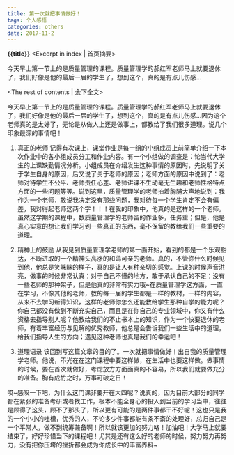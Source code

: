 ```yaml
---
title: 第一次就把事情做好！
tags: 个人感悟
categories: others
date: 2017-11-2
---
```


**{{title}}** <Excerpt in index | 首页摘要>

今天早上第一节上的是质量管理的课程。质量管理学的郝红军老师马上就要退休了，我们好像是他的最后一届的学生了，想到这个，真的是有点儿伤感...
<!-- more -->
<The rest of contents | 余下全文>

今天早上第一节上的是质量管理的课程。质量管理学的郝红军老师马上就要退休了，我们好像是他的最后一届的学生了，想到这个，真的是有点儿伤感...因为这个老师真的是太好了，无论是从做人上还是做事上，都教给了我们很多道理。说几个印象最深的事情吧！

1. 真正的老师
记得有次课上，课堂作业是每一组的小组成员上前简单介绍一下本次作业中的各小组成员分工和作业内容。有一个小组做的调查是：论当代大学生的上课缺勤情况分析。小组成员在介绍发生这种事情的原因时，先说明了关于学生自身的原因，后又说了关于老师的原因；老师方面的原因中说到了：老师对待学生不公平、老师责任心差、老师讲课不生动毫无生趣和老师性格特点方面的一些问题等等。说到这里，质量管理学的老师拍着胸脯大声地说到：我作为一个老师，敢说我决定没有那些问题，我对待每一个学生肯定不会有偏差，我对得起老师这两个字！！！在我的印象中，他真的是这样的一个老师。虽然这学期的课程中，数质量管理学的老师留的作业多，任务重；但是，他是真心实意的想让我们学习到一些真正的东西，毫不保留的教给我们一些重要的道理。

2. 精神上的鼓励
从我见到质量管理学老师的第一面开始，看到的都是一个乐观豁达，不断进取的一个精神头高涨的和蔼可亲的老师。真的，不管你什么时候见到他，他总是笑眯眯的样子，真的是让人有种亲切的感觉。上课的时候声音洪亮，做事的时候非常认真；对于自己不懂的地方，敢于承认自己的不足；没有一些老师的那种架子，但是他真的非常有实力哦~在质量管理学这方面，一直在学习，不像其他的老师，教的每一届的学生都是一样的教材，一样的内容，从来不去学习新得知识，这样的老师你怎么还能教给学生那种自学的能力呢？你自己都没有做到不断充实自己，而且是在你自己的专业领域中，你又有什么资格去指导别人呢？他教给我们的不止书本上的知识，作为一个快要退休的老师，有着丰富经历与见解的优秀教师，他总是会告诉我们一些生活中的道理，给我们指导人生的方向；遇见这种老师也真是我们的幸运吧！

3. 道理语录
该回到写这篇文章的目的了。一次就把事情做好！出自我的质量管理学老师。他说，不光在在这门课程中要这样做，在生活中也要这样做。做事情的时候，要在首次就做好，考虑放方方面面真的不容易，所以我们就要做充分的准备。胸有成竹之时，万事可破之日！

哎~感叹一下吧，为什么这门课非要开在大四呢？说真的，因为目前大部分的同学都在紧张的准备考研或者找工作，根本不能全身心的投入到当前的学习当中，往往是顾得了这头，顾不了那头了，所以更有可能的是两件事都干不好呢！这也只是我的一个小小的吐槽，优秀的人，不论多少件事都能有条不紊的处理好，总归自己是一个平常人，做不到统筹兼备啊！所以就该更加的努力咯！加油吧！大学马上就要结束了，好好珍惜当下的课程吧！尤其是还有这么好的老师的时候，努力努力再努力，没有把你压垮的挫折都会成为你成长中的丰富养料~
